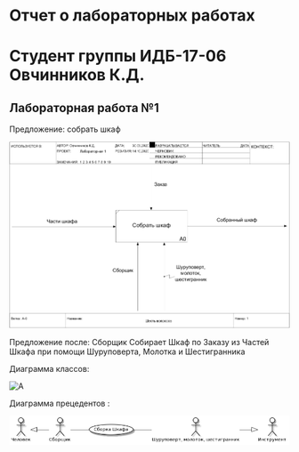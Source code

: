 # Отчет о лабораторных работах
# Студент группы ИДБ-17-06 Овчинников К.Д.

## Лабораторная работа №1

Предложение: собрать шкаф

![A](https://github.com/Kiruhas/KirillOvchinnikov.github.io/blob/master/lab1/model_new.png?raw=true)

Предложение после: Сборщик Собирает Шкаф по Заказу из Частей Шкафа при помощи Шуруповерта, Молотка и Шестигранника 

Диаграмма классов: 

![A](https://github.com/Kiruhas/KirillOvchinnikov.github.io/blob/master/lab1/class_diagram_new.png?raw=true)

Диаграмма прецедентов : 

![A](https://github.com/Kiruhas/KirillOvchinnikov.github.io/blob/master/lab1/use_case_diagram_1.png?raw=true)
